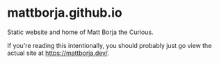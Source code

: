 # mattborja.github.io
Static website and home of Matt Borja the Curious.

If you're reading this intentionally, you should probably just go view the actual site at https://mattborja.dev/.
